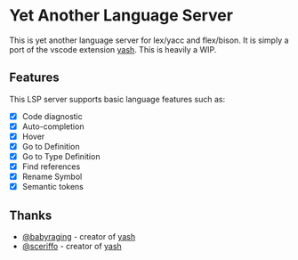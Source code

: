 # Yet Another Language Server

This is yet another language server for lex/yacc and flex/bison. It is
simply a port of the vscode extension
[yash](https://github.com/babyraging/yash). This is heavily a WIP.

## Features

This LSP server supports basic language features such as:

- [x] Code diagnostic
- [x] Auto-completion
- [x] Hover
- [x] Go to Definition
- [x] Go to Type Definition
- [x] Find references
- [x] Rename Symbol
- [x] Semantic tokens

## Thanks

- [@babyraging](https://github.com/babyraging) - creator of [yash](https://github.com/babyraging/yash)
- [@sceriffo](https://github.com/Sceriffo) - creator of [yash](https://github.com/babyraging/yash)
